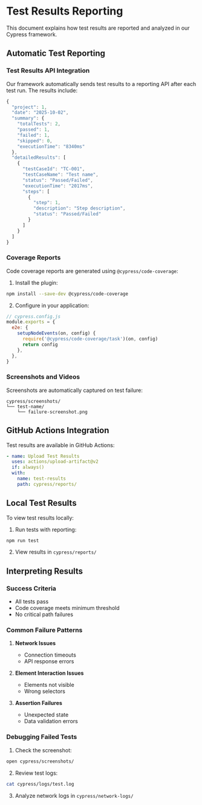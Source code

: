 # Test Results Reporting

This document explains how test results are reported and analyzed in our Cypress framework.

## Automatic Test Reporting

### Test Results API Integration

Our framework automatically sends test results to a reporting API after each test run. The results include:

```javascript
{
  "project": 1,
  "date": "2025-10-02",
  "summary": {
    "totalTests": 2,
    "passed": 1,
    "failed": 1,
    "skipped": 0,
    "executionTime": "8340ms"
  },
  "detailedResults": [
    {
      "testCaseId": "TC-001",
      "testCaseName": "Test name",
      "status": "Passed/Failed",
      "executionTime": "2017ms",
      "steps": [
        {
          "step": 1,
          "description": "Step description",
          "status": "Passed/Failed"
        }
      ]
    }
  ]
}
```

### Coverage Reports

Code coverage reports are generated using `@cypress/code-coverage`:

1. Install the plugin:
```bash
npm install --save-dev @cypress/code-coverage
```

2. Configure in your application:
```javascript
// cypress.config.js
module.exports = {
  e2e: {
    setupNodeEvents(on, config) {
      require('@cypress/code-coverage/task')(on, config)
      return config
    },
  },
}
```

### Screenshots and Videos

Screenshots are automatically captured on test failure:
```
cypress/screenshots/
└── test-name/
    └── failure-screenshot.png
```

## GitHub Actions Integration

Test results are available in GitHub Actions:

```yaml
- name: Upload Test Results
  uses: actions/upload-artifact@v2
  if: always()
  with:
    name: test-results
    path: cypress/reports/
```

## Local Test Results

To view test results locally:

1. Run tests with reporting:
```bash
npm run test
```

2. View results in `cypress/reports/`

## Interpreting Results

### Success Criteria

- All tests pass
- Code coverage meets minimum threshold
- No critical path failures

### Common Failure Patterns

1. **Network Issues**
   - Connection timeouts
   - API response errors

2. **Element Interaction Issues**
   - Elements not visible
   - Wrong selectors

3. **Assertion Failures**
   - Unexpected state
   - Data validation errors

### Debugging Failed Tests

1. Check the screenshot:
```bash
open cypress/screenshots/
```

2. Review test logs:
```bash
cat cypress/logs/test.log
```

3. Analyze network logs in `cypress/network-logs/`